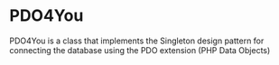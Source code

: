 PDO4You
=======

PDO4You is a class that implements the Singleton design pattern for connecting 
the database using the PDO extension (PHP Data Objects)
